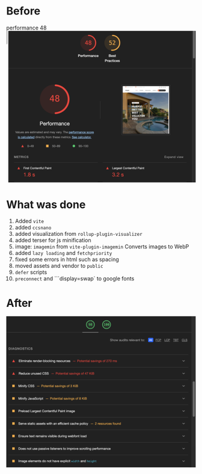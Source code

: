# Before

performance 48
![alt text](<Screenshot 2024-03-29 at 10.50.49.png>)

# What was done

1. Added `vite`
2. added `ccsnano`
3. added visualization from `rollup-plugin-visualizer `
4. added terser for js minification
5. image: `imagemin` from `vite-plugin-imagemin`
   Converts images to WebP
6. added `lazy loading` and `fetchpriority`
7. fixed some errors in html such as spacing
8. moved assets and vendor to `public`
9. `defer` scripts
10. `preconnect` and ```display=swap` to google fonts

# After

![alt text](<Screenshot 2024-03-29 at 12.14.13.png>)
